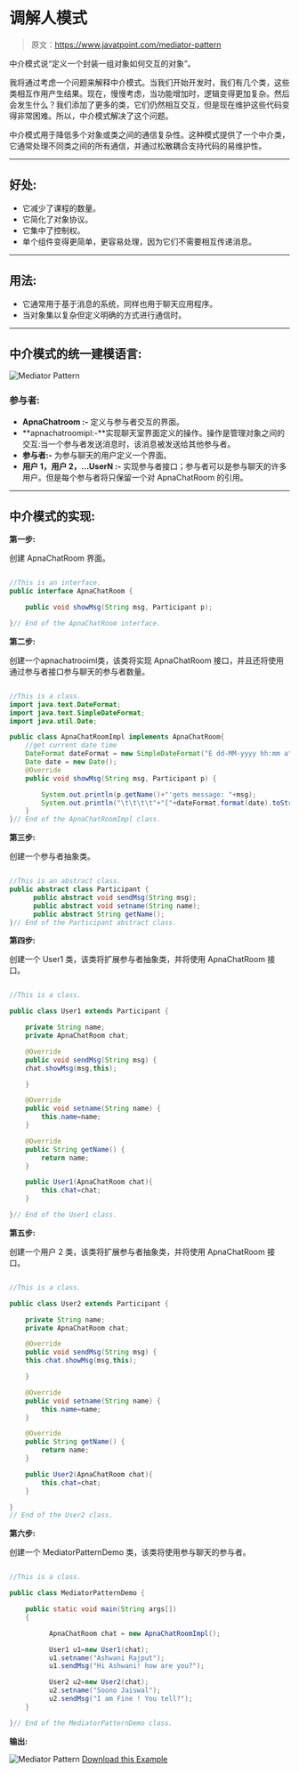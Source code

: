 # 调解人模式

> 原文：<https://www.javatpoint.com/mediator-pattern>

中介模式说“定义一个封装一组对象如何交互的对象”。

我将通过考虑一个问题来解释中介模式。当我们开始开发时，我们有几个类，这些类相互作用产生结果。现在，慢慢考虑，当功能增加时，逻辑变得更加复杂。然后会发生什么？我们添加了更多的类，它们仍然相互交互，但是现在维护这些代码变得非常困难。所以，中介模式解决了这个问题。

中介模式用于降低多个对象或类之间的通信复杂性。这种模式提供了一个中介类，它通常处理不同类之间的所有通信，并通过松散耦合支持代码的易维护性。

* * *

## 好处:

*   它减少了课程的数量。
*   它简化了对象协议。
*   它集中了控制权。
*   单个组件变得更简单，更容易处理，因为它们不需要相互传递消息。

* * *

## 用法:

*   它通常用于基于消息的系统，同样也用于聊天应用程序。
*   当对象集以复杂但定义明确的方式进行通信时。

* * *

## 中介模式的统一建模语言:

![Mediator Pattern](../img/8b7e84051b3154692f99492bb206eb86.png)

### 参与者:

*   **ApnaChatroom :-** 定义与参与者交互的界面。
*   **apnachatroomipl:-**实现聊天室界面定义的操作。操作是管理对象之间的交互:当一个参与者发送消息时，该消息被发送给其他参与者。
*   **参与者:-** 为参与聊天的用户定义一个界面。
*   **用户 1，用户 2，...UserN :-** 实现参与者接口；参与者可以是参与聊天的许多用户。但是每个参与者将只保留一个对 ApnaChatRoom 的引用。

* * *

## 中介模式的实现:

**第一步:**

创建 ApnaChatRoom 界面。

```java

//This is an interface.
public interface ApnaChatRoom {

	public void showMsg(String msg, Participant p);

}// End of the ApnaChatRoom interface.

```

**第二步:**

创建一个apnachatrooiml类，该类将实现 ApnaChatRoom 接口，并且还将使用通过参与者接口参与聊天的参与者数量。

```java

//This is a class.
import java.text.DateFormat;
import java.text.SimpleDateFormat;
import java.util.Date;

public class ApnaChatRoomImpl implements ApnaChatRoom{
	//get current date time	
	DateFormat dateFormat = new SimpleDateFormat("E dd-MM-yyyy hh:mm a");
	Date date = new Date();
	@Override
	public void showMsg(String msg, Participant p) {

		System.out.println(p.getName()+"'gets message: "+msg);
		System.out.println("\t\t\t\t"+"["+dateFormat.format(date).toString()+"]");	
	}	
}// End of the ApnaChatRoomImpl class.

```

**第三步:**

创建一个参与者抽象类。

```java

//This is an abstract class.
public abstract class Participant {
      public abstract void sendMsg(String msg);
      public abstract void setname(String name);
      public abstract String getName();
}// End of the Participant abstract class.

```

**第四步:**

创建一个 User1 类，该类将扩展参与者抽象类，并将使用 ApnaChatRoom 接口。

```java

//This is a class.

public class User1 extends Participant {

	private String name;
	private ApnaChatRoom chat;

	@Override
	public void sendMsg(String msg) {
	chat.showMsg(msg,this);

	}

	@Override
	public void setname(String name) {
		this.name=name;
	}

	@Override
	public String getName() {
		return name;
	}

	public User1(ApnaChatRoom chat){
		this.chat=chat;
	}	

}// End of the User1 class.

```

**第五步:**

创建一个用户 2 类，该类将扩展参与者抽象类，并将使用 ApnaChatRoom 接口。

```java

//This is a class.

public class User2 extends Participant {

	private String name;
	private ApnaChatRoom chat;

	@Override
	public void sendMsg(String msg) {
	this.chat.showMsg(msg,this);

	}

	@Override
	public void setname(String name) {
		this.name=name;
	}

	@Override
	public String getName() {
		return name;
	}

	public User2(ApnaChatRoom chat){
		this.chat=chat;
	}

}
// End of the User2 class.

```

**第六步:**

创建一个 MediatorPatternDemo 类，该类将使用参与聊天的参与者。

```java

//This is a class.

public class MediatorPatternDemo {

	public static void main(String args[])
	{

	      ApnaChatRoom chat = new ApnaChatRoomImpl();

	      User1 u1=new User1(chat);
	      u1.setname("Ashwani Rajput");
	      u1.sendMsg("Hi Ashwani! how are you?");

		  User2 u2=new User2(chat);
		  u2.setname("Soono Jaiswal");
		  u2.sendMsg("I am Fine ! You tell?");
	}

}// End of the MediatorPatternDemo class.

```

**输出:**

![Mediator Pattern](../img/2e2dc27a9005409b2f96d17cbaf1a767.png)
[Download this Example](designpattern/designpatternexample/MediatorPattern.zip)